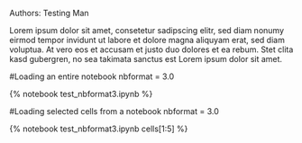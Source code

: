 
Authors: Testing Man


Lorem ipsum dolor sit amet, consetetur sadipscing elitr, sed diam nonumy eirmod
tempor invidunt ut labore et dolore magna aliquyam erat, sed diam voluptua. At
vero eos et accusam et justo duo dolores et ea rebum. Stet clita kasd gubergren,
no sea takimata sanctus est Lorem ipsum dolor sit amet.

#Loading an entire notebook nbformat = 3.0

{% notebook test_nbformat3.ipynb %}

#Loading selected cells from a notebook nbformat = 3.0

{% notebook test_nbformat3.ipynb cells[1:5] %}
